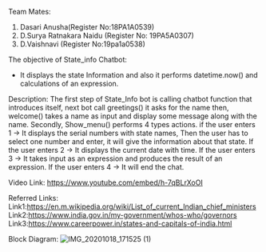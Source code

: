 Team Mates:
1. Dasari Anusha(Register No:18PA1A0539)
2. D.Surya Ratnakara Naidu (Register No: 19PA5A0307)
3. D.Vaishnavi (Register No:19pa1a0538)

The objective of State_info Chatbot:
* It displays the state Information and also it performs datetime.now() and calculations of an expression.

Description:
The first step of State_Info bot is calling chatbot function that introduces itself, next bot call greetings() it asks for the name then, welcome() takes a name as input and display some message along with the name.
Secondly,  Show_menu() performs 4 types actions. if the user enters 1 -> It displays the serial numbers with state names, Then the user has to select one number and enter, it will give the information about that state. If the user enters 2 -> It displays the current date with time. If the user enters 3 -> It takes input as an expression and produces the result of an expression. If the user enters 4 -> It will end the chat.


Video Link:
https://www.youtube.com/embed/h-7qBLrXoOI  

Referred Links: 
Link1:https://en.m.wikipedia.org/wiki/List_of_current_Indian_chief_ministers
Link2:https://www.india.gov.in/my-government/whos-who/governors
Link3:https://www.careerpower.in/states-and-capitals-of-india.html


Block Diagram:
![IMG_20201018_171525 (1)](https://user-images.githubusercontent.com/68633587/96366619-42346b00-1166-11eb-90df-81d81faa4cf6.jpg) 



